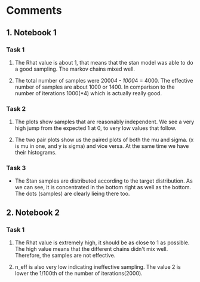 # Comments
## 1. Notebook 1
### Task 1

1. The Rhat value is about 1, that means that the stan model was able to do a good sampling. The markov chains mixed well.

2. The total number of samples were 2000*4 - 1000*4 = 4000. The effective number of samples are about 1000 or 1400. In comparison to the number of iterations 1000(*4) which is actually really good.

### Task 2

1. The plots show samples that are reasonably independent. We see a very high jump from the expected 1 at 0, to very low values that follow.

2. The two pair plots show us the paired plots of both the mu and sigma. (x is mu in one, and y is sigma) and vice versa. At the same time we have their histograms.


### Task 3

* The Stan samples are distributed according to the target distribution. As we can see, it is concentrated in the bottom right as well as the bottom. The dots (samples) are clearly lieing there too.

## 2. Notebook 2
### Task 1

1. The Rhat value is extremely high, it should be as close to 1 as possible. The high value means that the different chains didn't mix well. Therefore, the samples are not effective.

2. n_eff is also very low indicating ineffective sampling. The value 2 is lower the 1/100th of the number of iterations(2000).
